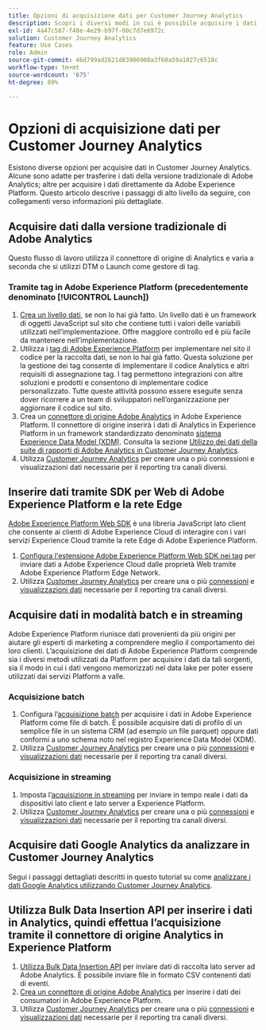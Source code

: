 ```yaml
---
title: Opzioni di acquisizione dati per Customer Journey Analytics
description: Scopri i diversi modi in cui è possibile acquisire i dati in Customer Journey Analytics
exl-id: 4a47c587-f48e-4e29-b97f-00c7d7e6972c
solution: Customer Journey Analytics
feature: Use Cases
role: Admin
source-git-commit: 46d799ad2621d83906908a3f60a59a1027c6518c
workflow-type: tm+mt
source-wordcount: '675'
ht-degree: 89%

---
```


# Opzioni di acquisizione dati per Customer Journey Analytics

Esistono diverse opzioni per acquisire dati in Customer Journey Analytics. Alcune sono adatte per trasferire i dati della versione tradizionale di Adobe Analytics; altre per acquisire i dati direttamente da Adobe Experience Platform. Questo articolo descrive i passaggi di alto livello da seguire, con collegamenti verso informazioni più dettagliate.

## Acquisire dati dalla versione tradizionale di Adobe Analytics

Questo flusso di lavoro utilizza il connettore di origine di Analytics e varia a seconda che si utilizzi DTM o Launch come gestore di tag.

### Tramite tag in Adobe Experience Platform (precedentemente denominato [!UICONTROL Launch])

1. [Crea un livello dati](https://experienceleague.adobe.com/docs/analytics/implementation/prepare/data-layer.html?lang=it), se non lo hai già fatto. Un livello dati è un framework di oggetti JavaScript sul sito che contiene tutti i valori delle variabili utilizzati nell’implementazione. Offre maggiore controllo ed è più facile da mantenere nell’implementazione.
1. Utilizza i [tag di Adobe Experience Platform](https://experienceleague.adobe.com/docs/analytics/implementation/launch/overview.html?lang=it) per implementare nel sito il codice per la raccolta dati, se non lo hai già fatto. Questa soluzione per la gestione dei tag consente di implementare il codice Analytics e altri requisiti di assegnazione tag. I tag permettono integrazioni con altre soluzioni e prodotti e consentono di implementare codice personalizzato. Tutte queste attività possono essere eseguite senza dover ricorrere a un team di sviluppatori nell’organizzazione per aggiornare il codice sul sito.
1. Crea un [connettore di origine Adobe Analytics](https://experienceleague.adobe.com/docs/experience-platform/sources/ui-tutorials/create/adobe-applications/analytics.html?lang=it) in Adobe Experience Platform. Il connettore di origine inserirà i dati di Analytics in Experience Platform in un framework standardizzato denominato [sistema Experience Data Model (XDM)](https://experienceleague.adobe.com/docs/experience-platform/xdm/home.html?lang=it). Consulta la sezione [Utilizzo dei dati della suite di rapporti di Adobe Analytics in Customer Journey Analytics](/help/getting-started/aa-vs-cja/aa-data-in-cja.md).
1. Utilizza [Customer Journey Analytics](https://experienceleague.adobe.com/docs/analytics-platform/using/cja-overview/cja-getting-started.html?lang=it) per creare una o più connessioni e visualizzazioni dati necessarie per il reporting tra canali diversi.

## Inserire dati tramite SDK per Web di Adobe Experience Platform e la rete Edge

[Adobe Experience Platform Web SDK](https://experienceleague.adobe.com/docs/experience-platform/edge/home.html?lang=it) è una libreria JavaScript lato client che consente ai clienti di Adobe Experience Cloud di interagire con i vari servizi Experience Cloud tramite la rete Edge di Adobe Experience Platform.

1. [Configura l&#39;estensione Adobe Experience Platform Web SDK nei tag](https://experienceleague.adobe.com/docs/experience-platform/tags/extensions/adobe/sdk/overview.html?lang=it) per inviare dati a Adobe Experience Cloud dalle proprietà Web tramite Adobe Experience Platform Edge Network.
1. Utilizza [Customer Journey Analytics](https://experienceleague.adobe.com/docs/analytics-platform/using/cja-overview/cja-getting-started.html?lang=it) per creare una o più [connessioni](/help/connections/create-connection.md) e [visualizzazioni dati](/help/data-views/data-views.md) necessarie per il reporting tra canali diversi.

## Acquisire dati in modalità batch e in streaming

Adobe Experience Platform riunisce dati provenienti da più origini per aiutare gli esperti di marketing a comprendere meglio il comportamento dei loro clienti. L’acquisizione dei dati di Adobe Experience Platform comprende sia i diversi metodi utilizzati da Platform per acquisire i dati da tali sorgenti, sia il modo in cui i dati vengono memorizzati nel data lake per poter essere utilizzati dai servizi Platform a valle.

### Acquisizione batch

1. Configura l’[acquisizione batch](https://experienceleague.adobe.com/docs/experience-platform/ingestion/batch/overview.html?lang=it#batch) per acquisire i dati in Adobe Experience Platform come file di batch. È possibile acquisire dati di profilo di un semplice file in un sistema CRM (ad esempio un file parquet) oppure dati conformi a uno schema noto nel registro Experience Data Model (XDM).
1. Utilizza [Customer Journey Analytics](https://experienceleague.adobe.com/docs/analytics-platform/using/cja-overview/cja-getting-started.html?lang=it) per creare una o più [connessioni](/help/connections/create-connection.md) e [visualizzazioni dati](/help/data-views/data-views.md) necessarie per il reporting tra canali diversi.

### Acquisizione in streaming

1. Imposta l’[acquisizione in streaming](https://experienceleague.adobe.com/docs/experience-platform/ingestion/streaming/overview.html?lang=it#streaming) per inviare in tempo reale i dati da dispositivi lato client e lato server a Experience Platform.
1. Utilizza [Customer Journey Analytics](https://experienceleague.adobe.com/docs/analytics-platform/using/cja-overview/cja-getting-started.html?lang=it) per creare una o più [connessioni](/help/connections/create-connection.md) e [visualizzazioni dati](/help/data-views/data-views.md) necessarie per il reporting tra canali diversi.

## Acquisire dati Google Analytics da analizzare in Customer Journey Analytics

Segui i passaggi dettagliati descritti in questo tutorial su come [analizzare i dati Google Analytics utilizzando Customer Journey Analytics](https://experienceleague.adobe.com/docs/platform-learn/comprehensive-technical-tutorial-v22/module12/ex5.html?lang=it).

## Utilizza Bulk Data Insertion API per inserire i dati in Analytics, quindi effettua l’acquisizione tramite il connettore di origine Analytics in Experience Platform

1. [Utilizza Bulk Data Insertion API](https://www.adobe.io/apis/experiencecloud/analytics/docs.html#!AdobeDocs/analytics-2.0-apis/master/bdia.md) per inviare dati di raccolta lato server ad Adobe Analytics. È possibile inviare file in formato CSV contenenti dati di eventi.
1. [Crea un connettore di origine Adobe Analytics](https://experienceleague.adobe.com/docs/experience-platform/sources/ui-tutorials/create/adobe-applications/analytics.html?lang=it) per inserire i dati dei consumatori in Adobe Experience Platform.
1. Utilizza [Customer Journey Analytics](https://experienceleague.adobe.com/docs/analytics-platform/using/cja-overview/cja-getting-started.html?lang=it) per creare una o più [connessioni](/help/connections/create-connection.md) e [visualizzazioni dati](/help/data-views/data-views.md) necessarie per il reporting tra canali diversi.
